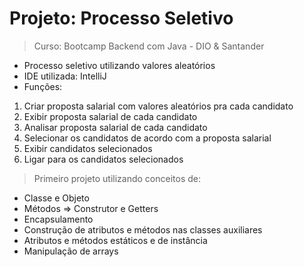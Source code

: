 # Projeto: Processo Seletivo
> Curso: Bootcamp Backend com Java - DIO & Santander
* Processo seletivo utilizando valores aleatórios 
* IDE utilizada: IntelliJ
* Funções:
1. Criar proposta salarial com valores aleatórios pra cada candidato 
2. Exibir proposta salarial de cada candidato
3. Analisar proposta salarial de cada candidato
4. Selecionar os candidatos de acordo com a proposta salarial
5. Exibir candidatos selecionados
6. Ligar para os candidatos selecionados
> Primeiro projeto utilizando conceitos de:
- Classe e Objeto
- Métodos ⇒ Construtor e Getters
- Encapsulamento
- Construção de atributos e métodos nas classes auxiliares
- Atributos e métodos estáticos e de instância
- Manipulação de arrays
